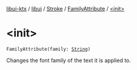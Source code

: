[libui-ktx](../../../index.md) / [libui](../../index.md) / [Stroke](../index.md) / [FamilyAttribute](index.md) / [&lt;init&gt;](./-init-.md)

# &lt;init&gt;

`FamilyAttribute(family: `[`String`](https://kotlinlang.org/api/latest/jvm/stdlib/kotlin/-string/index.html)`)`

Changes the font family of the text it is applied to.


